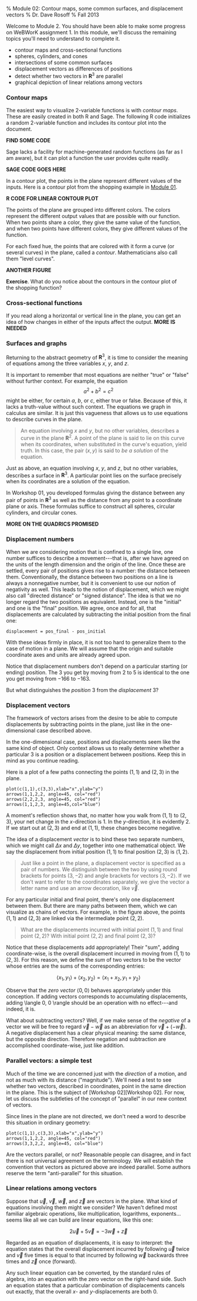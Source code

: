 % Module 02:
  Contour maps, some common surfaces, and displacement vectors
% Dr. Dave Rosoff
% Fall 2013

Welcome to Module 2. You should have been able to make some progress on 
WeBWorK assignment 1. In this module, we'll discuss the remaining topics 
you'll need to understand to complete it.

* contour maps and cross-sectional functions
* spheres, cylinders, and cones
* intersections of some common surfaces
* displacement vectors as differences of positions
* detect whether two vectors in $\mathbf{R}^3$ are parallel
* graphical depiction of linear relations among vectors

### Contour maps

The easiest way to visualize 2-variable functions is with *contour maps*. 
These are easily created in both R and Sage. The following R code 
initializes a random 2-variable function and includes its contour plot into 
the document.

**FIND SOME CODE**

Sage lacks a facility for machine-generated random functions (as far as I am 
aware), but it can plot a function the user provides quite readily.

**SAGE CODE GOES HERE**

In a contour plot, the points in the plane represent different values of the 
inputs. Here is a contour plot from the shopping example in 
[Module 01][Module 01].

**R CODE FOR LINEAR CONTOUR PLOT**

The points of the plane are grouped into different colors. The colors 
represent the different output values that are possible with our function. 
When two points share a color, they give the same value of the function, and 
when two points have different colors, they give different values of the 
function. 

For each fixed hue, the points that are colored with it form a curve (or 
several curves) in the plane, called a *contour*. Mathematicians also call 
them "level curves".

**ANOTHER FIGURE**

**Exercise**. What do you notice about the contours in the contour plot of \
the shopping function?

### Cross-sectional functions

If you read along a horizontal or vertical line in the plane, you can get an 
idea of how changes in either of the inputs affect the output. **MORE IS 
NEEDED**

### Surfaces and graphs

Returning to the abstract geometry of $\mathbf{R}^3$, it is time to consider 
the meaning of equations among the three variables $x$, $y$, and $z$.

It is important to remember that most equations are neither "true" or 
"false" without further context. For example, the equation
$$ a^2 + b^2 = c^2 $$
might be either, for certain $a$, $b$, or $c$, either true or false. Because 
of this, it lacks a truth-value without such context. The equations we graph 
in calculus are similar. It is just this vagueness that allows us to use 
equations to describe curves in the plane.

> An equation involving $x$ and $y$, but no other variables, describes a curve in the plane $\mathbf{R}^2$. A point of the plane is said to lie on this curve when its coordinates, when substituted in the curve's equation, yield truth. In this case, the pair $(x,y)$ is said to *be a solution* of the equation.

Just as above, an equation involving $x$, $y$, and $z$, but no other variables, describes a surface in $\mathbf{R}^3$. A particular point lies on the surface precisely when its coordinates are a solution of the equation.

In Workshop 01, you developed formulas giving the distance between any pair of points in $\mathbf{R}^3$ as well as the distance from any point to a coordinate plane or axis. These formulas suffice to construct all spheres, circular cylinders, and circular cones.

**MORE ON THE QUADRICS PROMISED**

### Displacement numbers

When we are considering motion that is confined to a single line, one number 
suffices to describe a movement---that is, after we have agreed on the units 
of the length dimension and the origin of the line. Once these are settled, 
every pair of positions gives rise to a number: the distance between them. 
Conventionally, the distance between two positions on a line is always a 
nonnegative number, but it is convenient to use our notion of negativity as 
well. This leads to the notion of displacement, which we might also call 
"directed distance" or "signed distance". The idea is that we no longer 
regard the two positions as equivalent. Instead, one is the "initial" and one 
is the "final" position. We agree, once and for all, that displacements are 
calculated by subtracting the initial position from the final one:

    displacement = pos_final - pos_initial

With these ideas firmly in place, it is not too hard to generalize them to 
the case of motion in a plane. We will assume that the origin and suitable 
coordinate axes and units are already agreed upon.

Notice that displacement numbers don't depend on a particular starting (or 
ending) position. The $3$ you get by moving from $2$ to $5$ is identical to 
the one you get moving from $-166$ to $-163$.

But what distinguishes the *position* $3$ from the *displacement* $3$?

### Displacement vectors

The framework of vectors arises from the desire to be able to compute 
displacements by subtracting points in the plane, just like in the one-
dimensional case described above. 

In the one-dimensional case, positions and displacements seem like the same 
kind of object. Only context allows us to really determine whether a 
particular $3$ is a position or a displacement between positions. Keep this 
in mind as you continue reading.

Here is a plot of a few paths connecting the points $(1,1)$ and $(2,3)$ in 
the plane.

```{r}
plot(c(1,1),c(3,3),xlab="x",ylab="y")
arrows(1,1,2,2, angle=45, col="red")
arrows(2,2,2,3, angle=45, col="red")
arrows(1,1,2,3, angle=45,col="blue")
```

A moment's reflection shows that, no matter how you walk from $(1,1)$ to $(2,3)$, your net change in the $x$-direction is $1$. In the $y$-direction, it is evidently $2$. If we start out at $(2,3)$ and end at $(1,1)$, these changes become negative.

The idea of a displacement *vector* is to bind these two separate numbers, which we might call $\Delta x$ and $\Delta y$, together into one mathematical object. We say the displacement from initial position $(1,1)$ to final position $(2,3)$ is $\langle 1, 2 \rangle$.

> Just like a point in the plane, a displacement vector is specified as a pair of numbers. We distinguish between the two by using round brackets for points $(3,-2)$ and angle brackets for vectors $\langle 3, -2 \rangle$. If we don't want to refer to the coordinates separately, we give the vector a letter name and use an arrow decoration, like $\vec{v}$.

For any particular initial and final point, there's only one displacement between them. But there are many paths between them, which we can visualize as chains of vectors. For example, in the figure above, the points $(1,1)$ and $(2,3)$ are linked via the intermediate point $(2,2)$.

> What are the displacements incurred with initial point $(1,1)$ and final point $(2,2)$? With initial point $(2,2)$ and final point $(2,3)$?

Notice that these displacements add appropriately! Their "sum", adding coordinate-wise, is the overall displacement incurred in moving from $(1,1)$ to $(2,3)$. For this reason, we define the *sum* of two vectors to be the vector whose entries are the sums of the corresponding entries:

$$ \langle x_1, y_1 \rangle + \langle x_2, y_2 \rangle =
     \langle x_1 + x_2, y_1 + y_2 \rangle $$

Observe that the *zero vector* $\langle 0, 0 \rangle$ behaves appropriately under this conception. If adding vectors corresponds to accumulating displacements, adding \langle 0, 0 \rangle should be an operation with no effect---and indeed, it is.

What about subtracting vectors? Well, if we make sense of the *negative* of a vector we will be free to regard $\vec{v} - \vec{w}$ as an abbreviation for $\vec{v} + (-\vec{w})$. A negative displacement has a clear physical meaning: the same distance, but the opposite direction. Therefore negation and subtraction are accomplished coordinate-wise, just like addition.

### Parallel vectors: a simple test

Much of the time we are concerned just with the *direction* of a motion, and not as much with its distance ("magnitude"). We'll need a test to see whether two vectors, described in coordinates, point in the same direction in the plane. This is the subject of [Workshop 02][Workshop 02]. For now, let us discuss the subtleties of the concept of "parallel" in our new context of vectors.

Since lines in the plane are not directed, we don't need a word to describe this situation in ordinary geometry:

```{r}
plot(c(1,1),c(3,3),xlab="x",ylab="y")
arrows(1,1,2,2, angle=45, col="red")
arrows(3,3,2,2, angle=45, col="blue")
```

Are the vectors parallel, or not? Reasonable people can disagree, and in fact there is not universal agreement on the terminology. We will establish the convention that vectors as pictured above are indeed parallel. Some authors reserve the term "anti-parallel" for this situation.

### Linear relations among vectors

Suppose that $\vec{u}$, $\vec{v}$, $\vec{w}$, and $\vec{z}$ are vectors in the plane. What kind of equations involving them might we consider? We haven't defined most familiar algebraic operations, like multiplication, logarithms, exponents... seems like all we can build are linear equations, like this one:

$$ 2 \vec{u} + 5 \vec{v} = -3 \vec{w} + \vec{z} $$

Regarded as an equation of displacements, it is easy to interpret: the equation states that the overall displacement incurred by following $\vec{u}$ twice and $\vec{v}$ five times is equal to that incurred by following $\vec{w}$ backwards three times and $\vec{z}$ once (forward).

Any such linear equation can be converted, by the standard rules of algebra, into an equation with the zero vector on the right-hand side. Such an equation states that a particular combination of displacements cancels out exactly, that the overall $x$- and $y$-displacements are both $0$.

<!--document ends; links past here-->

[Module 01]: ../01/Module.html
